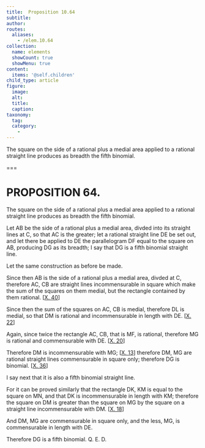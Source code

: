 ```yaml
---
title:  Proposition 10.64
subtitle: 
author:
routes:
  aliases:
    - /elem.10.64
collection:
  name: elements
  showCount: true
  showMenu: true
content:
  items: '@self.children'
child_type: article
figure:
  image:
  alt:
  title:
  caption:
taxonomy:
  tag:
  category:
    - 
---
```


<p><hi rend="ital">The square on the side of a rational plus a medial area applied to a rational straight line produces as breadth the fifth binomial</hi>. </p>

===

<h1>PROPOSITION 64.</h1>
<p><span class="ital">The square on the side of a rational plus a medial area applied to a rational straight line produces as breadth the fifth binomial</span>. </p>

<p>Let <span class="ital">AB</span> be the side of a rational plus a medial area, divded into its straight lines at <span class="ital">C</span>, so that <span class="ital">AC</span> is the greater; let a rational straight line <span class="ital">DE</span> be set out, and let there be applied to <span class="ital">DE</span> the parallelogram <span class="ital">DF</span> equal to the square on <span class="ital">AB</span>, producing <span class="ital">DG</span> as its breadth; I say that <span class="ital">DG</span> is a fifth binomial straight line. 
      </p>

<p>Let the same construction as before be made. </p>

<p>Since then <span class="ital">AB</span> is the side of a rational plus a medial area, divded at <span class="ital">C</span>, therefore <span class="ital">AC</span>, <span class="ital">CB</span> are straight lines incommensurable in square which make the sum of the squares on them medial, but the rectangle contained by them rational. [<a href="/elem.10.40">X. 40</a>] </p>

<p>Since then the sum of the squares on <span class="ital">AC</span>, <span class="ital">CB</span> is medial, therefore <span class="ital">DL</span> is medial, so that <span class="ital">DM</span> is rational and incommensurable in length with <span class="ital">DE</span>. [<a href="/elem.10.22">X. 22</a>] </p>

<p>Again, since twice the rectangle <span class="ital">AC</span>, <span class="ital">CB</span>, that is <span class="ital">MF</span>, is rational, therefore <span class="ital">MG</span> is rational and commensurable with <span class="ital">DE</span>. [<a href="/elem.10.20">X. 20</a>] </p>

<p>Therefore <span class="ital">DM</span> is incommensurable with <span class="ital">MG</span>; [<a href="/elem.10.13">X. 13</a>] therefore <span class="ital">DM</span>, <span class="ital">MG</span> are rational straight lines commensurable in square only; therefore <span class="ital">DG</span> is binomial. [<a href="/elem.10.36">X. 36</a>] </p>

<p>I say next that it is also a fifth binomial straight line. </p>

<p>For it can be proved similarly that the rectangle <span class="ital">DK</span>, <span class="ital">KM</span> is equal to the square on <span class="ital">MN</span>, and that <span class="ital">DK</span> is incommensurable in length with <span class="ital">KM</span>; therefore the square on <span class="ital">DM</span> is greater than the square on <span class="ital">MG</span> by the square on a straight line incommensurable with <span class="ital">DM</span>. [<a href="/elem.10.18">X. 18</a>] <pb n="143"/></p>

<p>And <span class="ital">DM</span>, <span class="ital">MG</span> are commensurable in square only, and the less, <span class="ital">MG</span>, is commensurable in length with <span class="ital">DE</span>. </p>

<p>Therefore <span class="ital">DG</span> is a fifth binomial. Q. E. D.</p>
